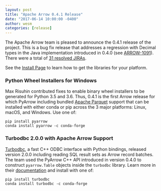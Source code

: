 ```yaml
---
layout: post
title: "Apache Arrow 0.4.1 Release"
date: "2017-06-14 10:00:00 -0400"
author: wesm
categories: [release]
---
```

<!--
{% comment %}
Licensed to the Apache Software Foundation (ASF) under one or more
contributor license agreements.  See the NOTICE file distributed with
this work for additional information regarding copyright ownership.
The ASF licenses this file to you under the Apache License, Version 2.0
(the "License"); you may not use this file except in compliance with
the License.  You may obtain a copy of the License at

http://www.apache.org/licenses/LICENSE-2.0

Unless required by applicable law or agreed to in writing, software
distributed under the License is distributed on an "AS IS" BASIS,
WITHOUT WARRANTIES OR CONDITIONS OF ANY KIND, either express or implied.
See the License for the specific language governing permissions and
limitations under the License.
{% endcomment %}
-->

The Apache Arrow team is pleased to announce the 0.4.1 release of the
project. This is a bug fix release that addresses a regression with Decimal
types in the Java implementation introduced in 0.4.0 (see
[ARROW-1091][10]). There were a total of [31 resolved JIRAs][1].

See the [Install Page][2] to learn how to get the libraries for your platform.

### Python Wheel Installers for Windows

Max Risuhin contributed fixes to enable binary wheel installers to be generated
for Python 3.5 and 3.6. Thus, 0.4.1 is the first Arrow release for which
PyArrow including bundled [Apache Parquet][8] support that can be installed
with either conda or pip across the 3 major platforms: Linux, macOS, and
Windows. Use one of:

```
pip install pyarrow
conda install pyarrow -c conda-forge
```

### Turbodbc 2.0.0 with Apache Arrow Support

[Turbodbc][12], a fast C++ ODBC interface with Python bindings, released
version 2.0.0 including reading SQL result sets as Arrow record batches. The
team used the PyArrow C++ API introduced in version 0.4.0 to construct
`pyarrow.Table` objects inside the `turbodbc` library. Learn more in their
[documentation][13] and install with one of:

```
pip install turbodbc
conda install turbodbc -c conda-forge
```

[1]: https://issues.apache.org/jira/issues/?jql=project%20%3D%20ARROW%20AND%20status%20in%20(Resolved%2C%20Closed)%20AND%20fixVersion%20%3D%200.4.1
[2]: http://arrow.apache.org/install
[8]: http://parquet.apache.org
[9]: http://arrow.apache.org/docs/python/development.html
[10]: https://issues.apache.org/jira/browse/ARROW-1091
[11]: https://github.com/maxris
[12]: http://turbodbc.readthedocs.io/
[13]: http://turbodbc.readthedocs.io/en/latest/pages/advanced_usage.html#apache-arrow-support